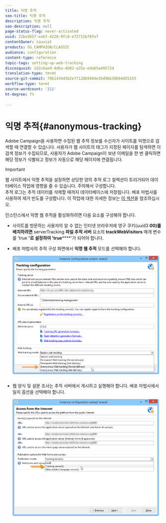 ```yaml
---
title: 익명 추적
seo-title: 익명 추적
description: 익명 추적
seo-description: null
page-status-flag: never-activated
uuid: 21ba3657-eabf-4228-9fc0-e72712bf8fe7
contentOwner: sauviat
products: SG_CAMPAIGN/CLASSIC
audience: configuration
content-type: reference
topic-tags: setting-up-web-tracking
discoiquuid: 2d2c6ae9-4dba-4b82-a25e-eda65a49572d
translation-type: tm+mt
source-git-commit: 70b143445b2e77128b9404e35d96b39694d55335
workflow-type: tm+mt
source-wordcount: '211'
ht-degree: 7%

---
```



# 익명 추적{#anonymous-tracking}

Adobe Campaign을 사용하면 수집된 웹 추적 정보를 수신자가 사이트를 익명으로 검색할 때 연결할 수 있습니다. 사용자가 웹 사이트의 태그가 지정된 페이지를 탐색하면 이 검색 정보가 수집되므로, 사용자가 Adobe Campaign이 보낸 이메일을 한 번 클릭하면 해당 정보가 식별되고 정보가 자동으로 해당 페이지에 연결됩니다.

>[!IMPORTANT]
>
>웹 사이트에서 익명 추적을 설정하면 상당한 양의 추적 로그 컬렉션이 트리거되어 데이터베이스 작업에 영향을 줄 수 있습니다. 주의해서 구성합니다.\
>추적 로그는 추적 데이터를 삭제할 때까지 데이터베이스에 저장됩니다. 배포 마법사를 사용하여 제거 빈도를 구성합니다. 이 작업에 대한 자세한 정보는 [이 섹션](../../installation/using/deploying-an-instance.md#purging-data)을 참조하십시오.

인스턴스에서 익명 웹 추적을 활성화하려면 다음 요소를 구성해야 합니다.

* 사이트를 방문하는 사용자의 알 수 없는 인터넷 브라우저에 영구 쿠키(uuid3 **00)를 배치하려면** serverTracking **파일 추적 서버** 요소의 **trackWebVisitors** 매개 변수를 &#39;true **&#39;로 설정하여 &#39;true******&#39;가 되어야 합니다.
* 배포 마법사의 추적 구성 화면에서 **익명 웹 추적** 모드를 선택해야 합니다.

   ![](assets/webtracking_anonymous_set.png)

* 웹 양식 및 설문 조사는 추적 서버에서 게시하고 실행해야 합니다. 배포 마법사에서 일치 옵션을 선택해야 합니다.

   ![](assets/webtracking_publication_set_for_webapps.png)

